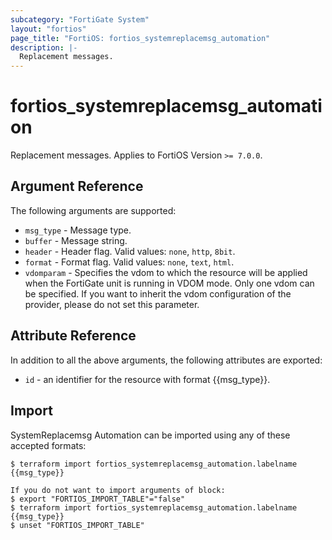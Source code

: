 ```yaml
---
subcategory: "FortiGate System"
layout: "fortios"
page_title: "FortiOS: fortios_systemreplacemsg_automation"
description: |-
  Replacement messages.
---
```


# fortios_systemreplacemsg_automation
Replacement messages. Applies to FortiOS Version `>= 7.0.0`.

## Argument Reference

The following arguments are supported:

* `msg_type` - Message type.
* `buffer` - Message string.
* `header` - Header flag. Valid values: `none`, `http`, `8bit`.
* `format` - Format flag. Valid values: `none`, `text`, `html`.
* `vdomparam` - Specifies the vdom to which the resource will be applied when the FortiGate unit is running in VDOM mode. Only one vdom can be specified. If you want to inherit the vdom configuration of the provider, please do not set this parameter.


## Attribute Reference

In addition to all the above arguments, the following attributes are exported:
* `id` - an identifier for the resource with format {{msg_type}}.

## Import

SystemReplacemsg Automation can be imported using any of these accepted formats:
```
$ terraform import fortios_systemreplacemsg_automation.labelname {{msg_type}}

If you do not want to import arguments of block:
$ export "FORTIOS_IMPORT_TABLE"="false"
$ terraform import fortios_systemreplacemsg_automation.labelname {{msg_type}}
$ unset "FORTIOS_IMPORT_TABLE"
```
